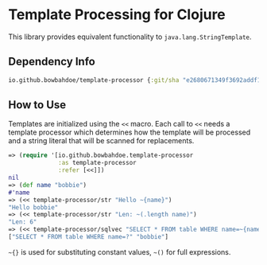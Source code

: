 # Template Processing for Clojure

This library provides equivalent functionality to
`java.lang.StringTemplate`.

## Dependency Info

```clojure
io.github.bowbahdoe/template-processor {:git/sha "e2680671349f3692addf100811f7595106d783b6"}
```

## How to Use

Templates are initialized using the `<<` macro. Each
call to `<<` needs a template processor which determines
how the template will be processed and a string literal
that will be scanned for replacements.

```clojure
=> (require '[io.github.bowbahdoe.template-processor 
              :as template-processor
              :refer [<<]])
nil
=> (def name "bobbie")
#'name
=> (<< template-processor/str "Hello ~{name}")
"Hello bobbie"
=> (<< template-processor/str "Len: ~(.length name)")
"Len: 6"
=> (<< template-processor/sqlvec "SELECT * FROM table WHERE name=~{name}")
["SELECT * FROM table WHERE name=?" "bobbie"]
```

`~{}` is used for substituting constant values, `~()` for full expressions.